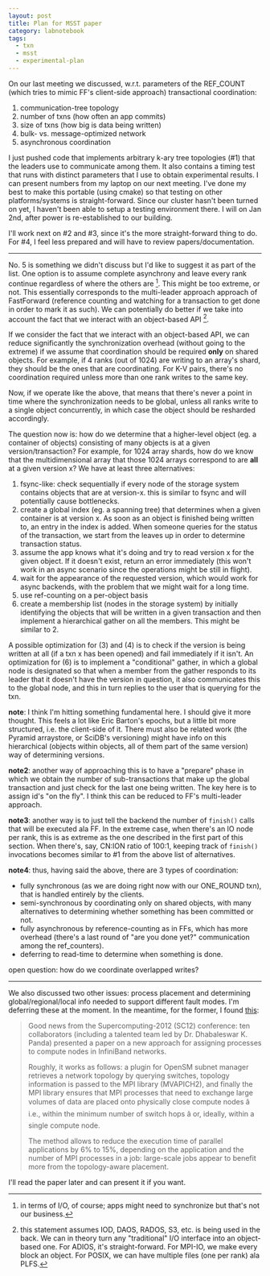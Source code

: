```yaml
---
layout: post
title: Plan for MSST paper
category: labnotebook
tags:
  - txn
  - msst
  - experimental-plan
---
```


On our last meeting we discussed, w.r.t. parameters of the REF_COUNT 
(which tries to mimic FF's client-side approach) transactional 
coordination:

 1. communication-tree topology
 2. number of txns (how often an app commits)
 3. size of txns (how big is data being written)
 4. bulk- vs. message-optimized network
 5. asynchronous coordination

I just pushed code that implements arbitrary k-ary tree topologies 
(#1) that the leaders use to communicate among them. It also contains 
a timing test that runs with distinct parameters that I use to obtain 
experimental results. I can present numbers from my laptop on our next 
meeting. I've done my best to make this portable (using cmake) so that 
testing on other platforms/systems is straight-forward. Since our 
cluster hasn't been turned on yet, I haven't been able to setup a 
testing environment there. I will on Jan 2nd, after power is 
re-established to our building.

I'll work next on #2 and #3, since it's the more straight-forward 
thing to do. For #4, I feel less prepared and will have to review 
papers/documentation.

------

No. 5 is something we didn't discuss but I'd like to suggest it as 
part of the list. One option is to assume complete asynchrony and 
leave every rank continue regardless of where the others are [^note]. 
This might be too extreme, or not. This essentially corresponds to the 
multi-leader approach approach of FastForward (reference counting and 
watching for a transaction to get done in order to mark it as such). 
We can potentially do better if we take into account the fact that we 
interact with an object-based API [^objects].

[^note]: in terms of I/O, of course; apps might need to synchronize 
but that's not our business.

[^objects]: this statement assumes IOD, DAOS, RADOS, S3, etc. is being 
used in the back. We can in theory turn any "traditional" I/O 
interface into an object-based one. For ADIOS, it's straight-forward. 
For MPI-IO, we make every block an object. For POSIX, we can have 
multiple files (one per rank) ala PLFS.

If we consider the fact that we interact with an object-based API, we 
can reduce significantly the synchronization overhead (without going 
to the extreme) if we assume that coordination should be required 
**only** on shared objects. For example, if 4 ranks (out of 1024) are 
writing to an array's shard, they should be the ones that are 
coordinating. For K-V pairs, there's no coordination required unless 
more than one rank writes to the same key.

Now, if we operate like the above, that means that there's never a 
point in time where the synchronization needs to be global, unless all 
ranks write to a single object concurrently, in which case the object 
should be resharded accordingly.

The question now is: how do we determine that a higher-level object 
(eg. a container of objects) consisting of many objects is at a given 
version/transaction? For example, for 1024 array shards, how do we 
know that the multidimensional array that those 1024 arrays correspond 
to are **all** at a given version x? We have at least three 
alternatives:

  1. fsync-like: check sequentially if every node of the storage 
     system contains objects that are at version-x. this is similar to 
     fsync and will potentially cause bottlenecks.
  2. create a global index (eg. a spanning tree) that determines when 
     a given container is at version x. As soon as an object is 
     finished being written to, an entry in the index is added. When 
     someone queries for the status of the transaction, we start from 
     the leaves up in order to determine transaction status.
  3. assume the app knows what it's doing and try to read version x 
     for the given object. If it doesn't exist, return an error 
     immediately (this won't work in an async scenario since the 
     operations might be still in flight).
  4. wait for the appearance of the requested version, which would 
     work for async backends, with the problem that we might wait for 
     a long time.
  5. use ref-counting on a per-object basis
  6. create a membership list (nodes in the storage system) by 
     initially identifying the objects that will be written in a given 
     transaction and then implement a hierarchical gather on all the 
     members. This might be similar to 2.

A possible optimization for (3) and (4) is to check if the version is 
being written at all (if a txn x has been opened) and fail immediately 
if it isn't. An optimization for (6) is to implement a "conditional" 
gather, in which a global node is designated so that when a member 
from the gather responds to its leader that it doesn't have the 
version in question, it also communicates this to the global node, and 
this in turn replies to the user that is querying for the txn.

**note**: I think I'm hitting something fundamental here. I should 
give it more thought. This feels a lot like Eric Barton's epochs, but 
a little bit more structured, i.e. the client-side of it. There must 
also be related work (the Pyramid arraystore, or SciDB's versioning) 
might have info on this hierarchical (objects within objects, all of 
them part of the same version) way of determining versions.

**note2**: another way of approaching this is to have a "prepare" 
phase in which we obtain the number of sub-transactions that make up 
the global transaction and just check for the last one being written. 
The key here is to assign id's "on the fly". I think this can be 
reduced to FF's multi-leader approach.

**note3**: another way is to just tell the backend the number of 
`finish()` calls that will be executed ala FF. In the extreme case, 
when there's an IO node per rank, this is as extreme as the one 
described in the first part of this section. When there's, say, CN:ION 
ratio of 100:1, keeping track of `finish()` invocations becomes 
similar to #1 from the above list of alternatives.

**note4**: thus, having said the above, there are 3 types of 
coordination:

  - fully synchronous (as we are doing right now with our ONE_ROUND 
    txn), that is handled entirely by the clients.
  - semi-synchronous by coordinating only on shared objects, with many 
    alternatives to determining whether something has been committed 
    or not.
  - fully asynchronous by reference-counting as in FFs, which has more 
    overhead (there's a last round of "are you done yet?" 
    communication among the ref_counters).
  - deferring to read-time to determine when something is done.


open question: how do we coordinate overlapped writes?

-------

We also discussed two other issues: process placement and determining 
global/regional/local info needed to support different fault modes. 
I'm deferring these at the moment. In the meantime, for the former, I 
found 
[this](http://clusterdesign.org/2012/11/finally-a-topology-aware-mpi-implementation/):

> Good news from the Supercomputing-2012 (SC12) conference: ten 
collaborators (including a talented team led by Dr. Dhabaleswar K. 
Panda) presented a paper on a new approach for assigning processes to 
compute nodes in InfiniBand networks.
>
> Roughly, it works as follows: a plugin for OpenSM subnet manager 
retrieves a network topology by querying switches, topology 
information is passed to the MPI library (MVAPICH2), and finally the 
MPI library ensures that MPI processes that need to exchange large 
volumes of data are placed onto physically close compute nodes â 
i.e., within the minimum number of switch hops â or, ideally, 
within a single compute node.
>
> The method allows to reduce the execution time of parallel 
applications by 6% to 15%, depending on the application and the number 
of MPI processes in a job: large-scale jobs appear to benefit more 
from the topology-aware placement.

I'll read the paper later and can present it if you want.

